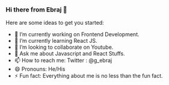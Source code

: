 ### Hi there from Ebraj 👋

Here are some ideas to get you started:

- 🔭 I’m currently working on Frontend Development.
- 🌱 I’m currently learning React JS.
- 👯 I’m looking to collaborate on Youtube.
- 💬 Ask me about Javascript and React Stuffs.
- 📫 How to reach me: Twitter : @g_ebraj
- 😄 Pronouns: He/His
- ⚡ Fun fact: Everything about me is no less than the fun fact.
